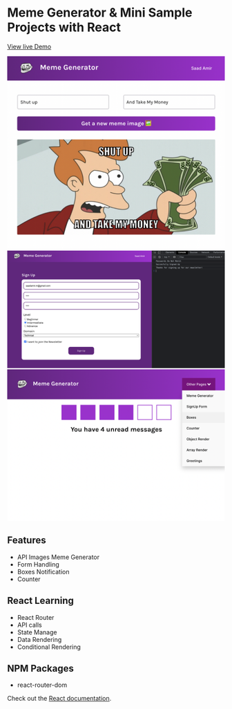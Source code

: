 # Meme Generator & Mini Sample Projects with React

[View live Demo](https://saadamirpk.github.io/meme-gen-react)

![Meme Image](/src/sc-meme.png)
![Form Image](/src/sc-form.png)
![Box Image](/src/sc-box.png)


## Features
- API Images Meme Generator
- Form Handling
- Boxes Notification
- Counter

## React Learning
- React Router
- API calls
- State Manage
- Data Rendering
- Conditional Rendering

## NPM Packages
- react-router-dom

Check out the [React documentation](https://reactjs.org/).
